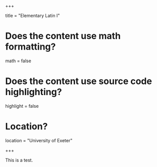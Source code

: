+++

title = "Elementary Latin I"

# Does the content use math formatting?
math = false

# Does the content use source code highlighting?
highlight = false

# Location?

location = "University of Exeter"

+++

This is a test.
